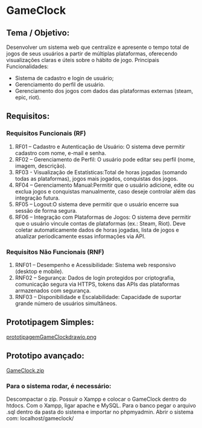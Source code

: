 # GameClock
## Tema / Objetivo:
Desenvolver um sistema web que centralize e apresente o tempo total de jogos de seus usuários a partir de múltiplas plataformas, oferecendo visualizações claras e úteis sobre o hábito de jogo.
Principais Funcionalidades:
- Sistema de cadastro e login de usuário;
- Gerenciamento do perfil de usuário.
- Gerenciamento dos jogos com dados das plataformas externas (steam, epic, riot).

## Requisitos:
### Requisitos Funcionais (RF)
1. RF01 – Cadastro e Autenticação de Usuário: O sistema deve permitir cadastro com nome, e-mail e senha.
2. RF02 – Gerenciamento de Perfil: O usuário pode editar seu perfil (nome, imagem, descrição).
3. RF03 - Visualização de Estatísticas:Total de horas jogadas (somando todas as plataformas), jogos mais jogados, conquistas dos jogos.
4. RF04 – Gerenciamento Manual:Permitir que o usuário adicione, edite ou exclua jogos e conquistas manualmente, caso deseje controlar além das integração futura.
5. RF05 – Logout:O sistema deve permitir que o usuário encerre sua sessão de forma segura.
6. RF06 – Integração com Plataformas de Jogos:
O sistema deve permitir que o usuário vincule contas de plataformas (ex.: Steam, Riot). Deve coletar automaticamente dados de horas jogadas, lista de jogos e atualizar periodicamente essas informações via API.

### Requisitos Não Funcionais (RNF)
1. RNF01 – Desempenho e Acessibilidade: Sistema web responsivo (desktop e mobile).
2. RNF02 – Segurança: Dados de login protegidos por criptografia, comunicação segura via HTTPS, tokens das APIs das plataformas armazenados com segurança.
3. RNF03 – Disponibilidade e Escalabilidade: Capacidade de suportar grande número de usuários simultâneos.

## Prototipagem Simples:
[prototipagemGameClockdrawio.png](https://github.com/ThiagoGrunvaldt/gameclock/blob/main/prototipagemGameClockdrawio.png)

## Prototipo avançado:
[GameClock.zip](https://github.com/ThiagoGrunvaldt/gameclock/blob/main/GameClock.zip)
### Para o sistema rodar, é necessário: 
Descompactar o zip. 
Possuir o Xampp e colocar o GameClock dentro do htdocs. 
Com o Xampp, ligar apache e MySQL. 
Para o banco pegar o arquivo .sql dentro da pasta do sistema e importar no phpmyadmin. 
Abrir o sistema com: localhost/gameclock/

